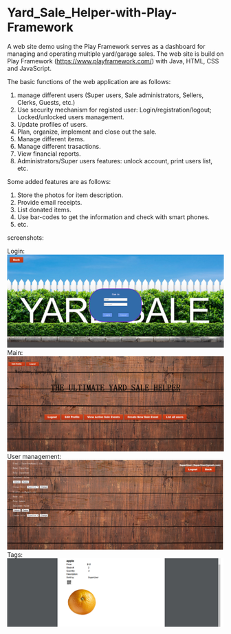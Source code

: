 # Yard_Sale_Helper-with-Play-Framework
A web site demo using the Play Framework serves as a dashboard for managing and operating multiple yard/garage sales. 
The web site is build on Play Framework (https://www.playframework.com/) with Java, HTML, CSS and JavaScript. 

The basic functions of the web application are as follows:

1. manage different users (Super users, Sale administrators, Sellers, Clerks, Guests, etc.)
2. Use security mechanism for registed user: Login/registration/logout; Locked/unlocked users management. 
3. Update profiles of users. 
4. Plan, organize, implement and close out the sale. 
5. Manage different items. 
6. Manage different trasactions. 
7. View financial reports. 
8. Administrators/Super users features: unlock account, print users list, etc. 

Some added features are as follows:

1. Store the photos for item description. 
2. Provide email receipts. 
3. List donated items. 
4. Use bar-codes to get the information and check with smart phones. 
5. etc. 

screenshots:

Login:
![image](https://github.com/Aeroone/Yard-Sale-Helper-Play-Framework/blob/master/images/Login.png)
Main:
![image](https://github.com/Aeroone/Yard-Sale-Helper-Play-Framework/blob/master/images/Main.png)
User management:
![image](https://github.com/Aeroone/Yard-Sale-Helper-Play-Framework/blob/master/images/User%20management.png)
Tags:
![image](https://github.com/Aeroone/Yard-Sale-Helper-Play-Framework/blob/master/images/Tag.png)
